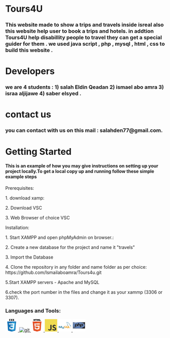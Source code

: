<h1 align="left">Tours4U</h1>
<div class="myform">
        <form action="contact.html" method="post">
            <h3>This website made to show a trips and travels inside isreal also this website help user to book a trips and hotels.
            in addtion Tours4U help disabillity people to travel they can get a special guider for them .                              
          we used java script , php , mysql , html , css to build this website . </h3>
        </form>
    </div>
<h1 align="left">Developers</h1>
<div class="myform">
        <form action="contact.html" method="post">
            <h3>we are 4 students : 1) salah Eldin Qeadan 2)  ismael abo amra 3)   israa aljijawe 4)   saber elsyed .</h3>
        </form>
    </div>

<h1 align="left">contact us</h1>
<div class="myform">
        <form action="contact.html" method="post">
            <h3>you can contact with us on this mail : salahden77@gmail.com.</h3>
        </form>
    </div>
    
<h1 align="left">Getting Started</h1>
<div class="myform">
        <form action="contact.html" method="post">
            <h4>This is an example of how you may give instructions on setting up your project locally.To get a local copy up and running follow these simple example steps</h4>
          <p>Prerequisites:</p>
           <p>1. download xamp:</p>
           <p>2. Download VSC</p>
          <p>3. Web Browser of choice VSC</p>
          <p>Installation:</p>
          <p>1. Start XAMPP and open phpMyAdmin on browser.:</p>
          <p>2. Create a new database for the project and name it "travels"</p>
          <p>3. Import the Database</p>
          <p>4. Clone the repository in any folder and name folder as per choice: https://github.com/Ismailaboamra/Tours4u.git</p>
          <p>5.Start XAMPP servers - Apache and MySQL</p>
          <p>6.check the port number in the files and change it as your xammp (3306 or 3307).</p>
        </form>
    </div>



<h3 align="left">Languages and Tools:</h3>
<p align="left"> <a href="https://www.w3schools.com/css/" target="_blank" rel="noreferrer"> <img src="https://raw.githubusercontent.com/devicons/devicon/master/icons/css3/css3-original-wordmark.svg" alt="css3" width="40" height="40"/> </a> <a href="https://git-scm.com/" target="_blank" rel="noreferrer"> <img src="https://www.vectorlogo.zone/logos/git-scm/git-scm-icon.svg" alt="git" width="40" height="40"/> </a> <a href="https://www.w3.org/html/" target="_blank" rel="noreferrer"> <img src="https://raw.githubusercontent.com/devicons/devicon/master/icons/html5/html5-original-wordmark.svg" alt="html5" width="40" height="40"/> </a> <a href="https://developer.mozilla.org/en-US/docs/Web/JavaScript" target="_blank" rel="noreferrer"> <img src="https://raw.githubusercontent.com/devicons/devicon/master/icons/javascript/javascript-original.svg" alt="javascript" width="40" height="40"/> </a> <a href="https://www.mysql.com/" target="_blank" rel="noreferrer"> <img src="https://raw.githubusercontent.com/devicons/devicon/master/icons/mysql/mysql-original-wordmark.svg" alt="mysql" width="40" height="40"/> </a> <a href="https://www.php.net" target="_blank" rel="noreferrer"> <img src="https://raw.githubusercontent.com/devicons/devicon/master/icons/php/php-original.svg" alt="php" width="40" height="40"/> </a> </p>
